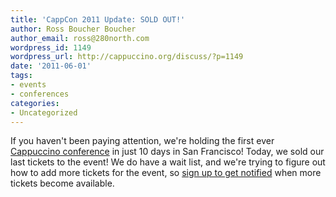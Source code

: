 ```yaml
---
title: 'CappCon 2011 Update: SOLD OUT!'
author: Ross Boucher Boucher
author_email: ross@280north.com
wordpress_id: 1149
wordpress_url: http://cappuccino.org/discuss/?p=1149
date: '2011-06-01'
tags:
- events
- conferences
categories:
- Uncategorized
---
```


If you haven't been paying attention, we're holding the first ever [Cappuccino conference](http://cappcon.org) in just 10 days in San Francisco! Today, we sold our last tickets to the event! We do have a wait list, and we're trying to figure out how to add more tickets for the event, so [sign up to get notified](https://cappcon.stripe.com) when more tickets become available.

